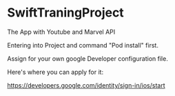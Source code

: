 # SwiftTraningProject
The App with Youtube and Marvel API

Entering into Project and command "Pod install" first.

Assign for your own google Developer configuration file.

Here's where you can apply for it: 

https://developers.google.com/identity/sign-in/ios/start
